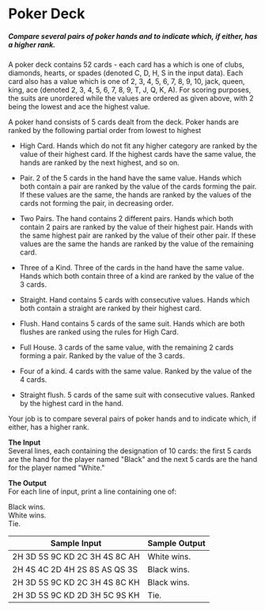 # Poker Deck
##### Compare several pairs of poker hands and to indicate which, if either, has a higher rank.

A poker deck contains 52 cards - each card has a  which is one of clubs, diamonds, hearts, or spades (denoted C, D, H, S in the input data). Each card also has a value which is one of 2, 3, 4, 5, 6, 7, 8, 9, 10, jack, queen, king, ace (denoted 2, 3, 4, 5, 6, 7, 8, 9, T, J, Q, K, A). For scoring purposes, the suits are unordered while the values are ordered as given above, with 2 being the lowest and ace the highest value.

A poker hand consists of 5 cards dealt from the deck. Poker hands are ranked by the following partial order from lowest to highest

+ High Card. Hands which do not fit any higher category are ranked by the value of their highest card. If the highest cards have the same value, the hands are ranked by the next highest, and so on.

+ Pair. 2 of the 5 cards in the hand have the same value. Hands which both contain a pair are ranked by the value of the cards forming the pair. If these values are the same, the hands are ranked by the values of the cards not forming the pair, in decreasing order.

+ Two Pairs. The hand contains 2 different pairs. Hands which both contain 2 pairs are ranked by the value of their highest pair. Hands with the same highest pair are ranked by the value of their other pair. If these values are the same the hands are ranked by the value of the remaining card.

+ Three of a Kind. Three of the cards in the hand have the same value. Hands which both contain three of a kind are ranked by the value of the 3 cards.

+ Straight. Hand contains 5 cards with consecutive values. Hands which both contain a straight are ranked by their highest card.

+ Flush. Hand contains 5 cards of the same suit. Hands which are both flushes are ranked using the rules for High Card.

+ Full House. 3 cards of the same value, with the remaining 2 cards forming a pair. Ranked by the value of the 3 cards.

+ Four of a kind. 4 cards with the same value. Ranked by the value of the 4 cards.

+ Straight flush. 5 cards of the same suit with consecutive values. Ranked by the highest card in the hand.

Your job is to compare several pairs of poker hands and to indicate which, if either, has a higher rank.

**The Input**   
Several lines, each containing the designation of 10 cards: the first 5 cards are the hand for the player named "Black" and the next 5 cards are the hand for the player named "White."

**The Output**  
For each line of input, print a line containing one of:

Black wins.   
White wins.   
Tie.

Sample Input  | Sample Output
------------- | -------------
2H 3D 5S 9C KD 2C 3H 4S 8C AH  | White wins.
2H 4S 4C 2D 4H 2S 8S AS QS 3S  | Black wins.
2H 3D 5S 9C KD 2C 3H 4S 8C KH | Black wins.
2H 3D 5S 9C KD 2D 3H 5C 9S KH | Tie.
